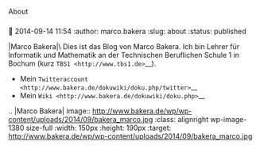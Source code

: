 About
#####
:date: 2014-09-14 11:54
:author: marco.bakera
:slug: about
:status: published

|Marco Bakera|\ Dies ist das Blog von Marco Bakera. Ich bin Lehrer für
Informatik und Mathematik an der Technischen Beruflichen Schule 1 in
Bochum (kurz `TBS1 <http://www.tbs1.de>`__).

-  Mein
   `Twitteraccount <http://www.bakera.de/dokuwiki/doku.php/twitter>`__
-  Mein `Wiki <http://www.bakera.de/dokuwiki/doku.php>`__

.. |Marco Bakera| image:: http://www.bakera.de/wp/wp-content/uploads/2014/09/bakera_marco.jpg
   :class: alignright wp-image-1380 size-full
   :width: 150px
   :height: 190px
   :target: http://www.bakera.de/wp/wp-content/uploads/2014/09/bakera_marco.jpg
